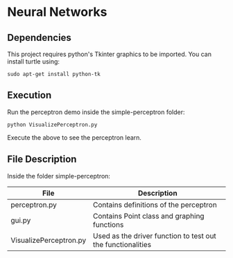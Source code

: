 # Neural Networks

## Dependencies

This project requires python's Tkinter graphics to be imported. You can install turtle using:	

	sudo apt-get install python-tk

## Execution

Run the perceptron demo inside the simple-perceptron folder:

	python VisualizePerceptron.py

Execute the above to see the perceptron learn.

## File Description

Inside the folder simple-perceptron:

|File     				|Description 						    					|
|-----------------------|-----------------------------------------------------------|
|perceptron.py 			|Contains definitions of the perceptron                     |
|gui.py   				|Contains Point class and graphing functions                |
|VisualizePerceptron.py	|Used as the driver function to test out the functionalities|

